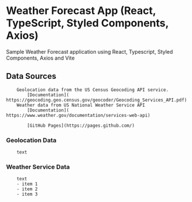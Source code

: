 # Weather Forecast App (React, TypeScript, Styled Components, Axios)

Sample Weather Forecast application using React, Typescript, Styled Components, Axios and Vite

## Data Sources

```
    Geolocation data from the US Census Geocoding API service.
        [Documentation]( https://geocoding.geo.census.gov/geocoder/Geocoding_Services_API.pdf)
    Weather data from US National Weather Service API
        [Documentation]( https://www.weather.gov/documentation/services-web-api)
        
        [GitHub Pages](https://pages.github.com/)
```

### Geolocation Data

```
    text
```

### Weather Service Data

```
    text
    - item 1
    - item 2
    - item 3

```
